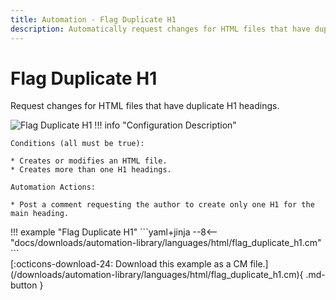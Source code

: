 ```yaml
---
title: Automation - Flag Duplicate H1
description: Automatically request changes for HTML files that have duplicate H1 headings.
---
```

# Flag Duplicate H1

<!-- --8<-- [start:example]-->

Request changes for HTML files that have duplicate H1 headings.

![Flag Duplicate H1](/automations/languages/html/flag-duplicate-h1/flag-duplicate-h1.png)
!!! info "Configuration Description"

    Conditions (all must be true):
    
    * Creates or modifies an HTML file.
    * Creates more than one H1 headings.
    
    Automation Actions:
    
    * Post a comment requesting the author to create only one H1 for the main heading.

<div class="automationExample" markdown="1">
!!! example "Flag Duplicate H1"
    ```yaml+jinja
    --8<-- "docs/downloads/automation-library/languages/html/flag_duplicate_h1.cm"
    ```
    <div class="result" markdown>
      <span>
      [:octicons-download-24: Download this example as a CM file.](/downloads/automation-library/languages/html/flag_duplicate_h1.cm){ .md-button }
      </span>
    </div>
<!-- --8<-- [end:example]-->